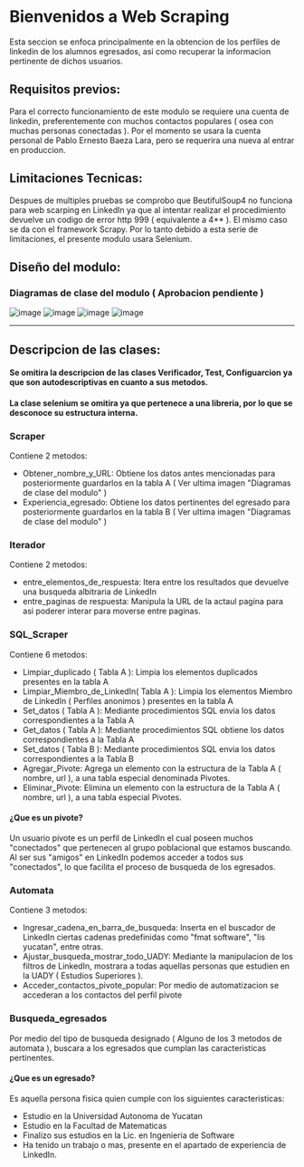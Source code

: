 # Bienvenidos a Web Scraping
Esta seccion se enfoca principalmente en la obtencion de los perfiles de linkedin de los alumnos egresados, asi como recuperar la informacion pertinente de dichos usuarios.

## Requisitos previos:
Para el correcto funcionamiento de este modulo se requiere una cuenta de linkedin, preferentemente con muchos contactos populares ( osea con muchas personas conectadas ). 
Por el momento se usara la cuenta personal de Pablo Ernesto Baeza Lara, pero se requerira una nueva al entrar en produccion.

## Limitaciones Tecnicas:
Despues de multiples pruebas se comprobo que BeutifulSoup4 no funciona para web scarping en LinkedIn ya que al intentar realizar el procedimiento devuelve un codigo de error http 999 
( equivalente a 4** ). El mismo caso se da con el framework Scrapy. Por lo tanto debido a esta serie de limitaciones, el presente modulo usara Selenium.

## Diseño del modulo:

### Diagramas de clase del modulo ( Aprobacion pendiente )
![image](https://github.com/JulioAlcocer22/OOP-Project/assets/75227439/5a55e38e-ef17-4ac6-aca5-ac8fe89135f9)
![image](https://github.com/JulioAlcocer22/OOP-Project/assets/75227439/99977586-25fb-486d-9f6b-fed54497df46)
![image](https://github.com/JulioAlcocer22/OOP-Project/assets/75227439/c926d6f2-bc27-41bd-a39f-452cd1385382)
![image](https://github.com/JulioAlcocer22/OOP-Project/assets/75227439/412cba1a-52c3-436f-bfba-3974e8042e2e)

---

## Descripcion de las clases:
#### Se omitira la descripcion de las clases Verificador, Test, Configuarcion ya que son autodescriptivas en cuanto a sus metodos.
#### La clase selenium se omitira ya que pertenece a una libreria, por lo que se desconoce su estructura interna.

### Scraper
Contiene 2 metodos:
- Obtener_nombre_y_URL: Obtiene los datos antes mencionadas para posteriormente guardarlos en la tabla A ( Ver ultima imagen "Diagramas de clase del modulo" )
- Experiencia_egresado: Obtiene los datos pertinentes del egresado para posteriormente guardarlos en la tabla B ( Ver ultima imagen "Diagramas de clase del modulo" )

### Iterador
Contiene 2 metodos:
- entre_elementos_de_respuesta: Itera entre los resultados que devuelve una busqueda albitraria de LinkedIn
- entre_paginas de respuesta: Manipula la URL de la actaul pagina para asi poderer interar para moverse entre paginas.

### SQL_Scraper
Contiene 6 metodos:
- Limpiar_duplicado ( Tabla A ): Limpia los elementos duplicados presentes en la tabla A
- Limpiar_Miembro_de_LinkedIn( Tabla A ): Limpia los elementos Miembro de LinkedIn ( Perfiles anonimos ) presentes en la tabla A
- Set_datos ( Tabla A ): Mediante procedimientos SQL envia los datos correspondientes a la Tabla A 
- Get_datos ( Tabla A ): Mediante procedimientos SQL obtiene los datos correspondientes a la Tabla A 
- Set_datos ( Tabla B ): Mediante procedimientos SQL envia los datos correspondientes a la Tabla B
- Agregar_Pivote: Agrega un elemento con la estructura de la Tabla A ( nombre, url ), a una tabla especial denominada Pivotes.
- Eliminar_Pivote: Elimina un elemento con la estructura de la Tabla A ( nombre, url ), a una tabla especial Pivotes.

#### ¿Que es un pivote?
Un usuario pivote es un perfil de LinkedIn el cual poseen muchos "conectados" que pertenecen al grupo poblacional que estamos buscando. Al ser sus "amigos" en LinkedIn podemos acceder a todos sus "conectados", lo que facilita el proceso de busqueda de los egresados. 

### Automata
Contiene 3 metodos:
- Ingresar_cadena_en_barra_de_busqueda: Inserta en el buscador de LinkedIn ciertas cadenas predefinidas como "fmat software", "lis yucatan", entre otras.
- Ajustar_busqueda_mostrar_todo_UADY: Mediante la manipulacion de los filtros de LinkedIn, mostrara a todas aquellas personas que estudien en la UADY ( Estudios Superiores ).
- Acceder_contactos_pivote_popular: Por medio de automatizacion se accederan a los contactos del perfil pivote

### Busqueda_egresados
Por medio del tipo de busqueda designado ( Alguno de los 3 metodos de automata ), buscara a los egresados que cumplan las caracteristicas pertinentes.

#### ¿Que es un egresado?
Es aquella persona fisica quien cumple con los siguientes caracteristicas:
- Estudio en la Universidad Autonoma de Yucatan
- Estudio en la Facultad de Matematicas
- Finalizo sus estudios en la Lic. en Ingenieria de Software
- Ha tenido un trabajo o mas, presente en el apartado de experiencia de LinkedIn.
